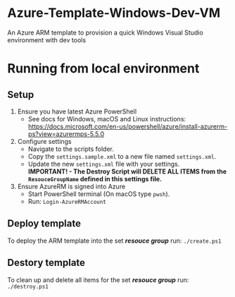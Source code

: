 # Azure-Template-Windows-Dev-VM
An Azure ARM template to provision a quick Windows Visual Studio environment with dev tools

# Running from local environment
## Setup
1. Ensure you have latest Azure PowerShell
    - See docs for Windows, macOS and Linux instructions:  
    https://docs.microsoft.com/en-us/powershell/azure/install-azurerm-ps?view=azurermps-5.5.0 
2. Configure settings
    - Navigate to the scripts folder.
    - Copy the `settings.sample.xml` to a new file named `settings.xml`.
    - Update the new `settings.xml` file with your settings.  
    **IMPORTANT! - The Destroy Script will DELETE ALL ITEMS from the `ResouceGroupName` defined in this settings file.**
3. Ensure AzureRM is signed into Azure
    - Start PowerShell terminal (On macOS type `pwsh`).
    - Run: `Login-AzureRMAccount`

## Deploy template
To deploy the ARM template into the set **_resouce group_** run: `./create.ps1`

## Destory template
To clean up and delete all items for the set **_resouce group_** run: `./destroy.ps1`